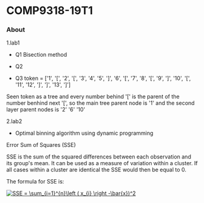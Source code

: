 # COMP9318-19T1
### About

1.lab1

* Q1 Bisection method

* Q2 

* Q3 token = ['1', '[', '2', '[', '3', '4', '5', ']', '6', '[', '7', '8', '[', '9', ']', '10', '[', '11', '12', ']', ']', '13', ']']

Seen token as a tree and every number behind '[' is the parent of the number benhind next '[', so the main tree parent node is '1' and the second layer parent nodes is '2' '6' '10'

2.lab2
* Optimal binning algorithm using dynamic programming

Error Sum of Squares (SSE)

SSE is the sum of the squared differences between each observation and its group's mean. It can be used as a measure of variation within a cluster. If all cases within a cluster are identical the SSE would then be equal to 0.

The formula for SSE is:

<a href="https://www.codecogs.com/eqnedit.php?latex=SSE&space;=&space;\sum_{i=1}^{n}\left&space;(&space;x_{i}&space;\right&space;-\bar{x})^2" target="_blank"><img src="https://latex.codecogs.com/gif.latex?SSE&space;=&space;\sum_{i=1}^{n}\left&space;(&space;x_{i}&space;\right&space;-\bar{x})^2" title="SSE = \sum_{i=1}^{n}\left ( x_{i} \right -\bar{x})^2" /></a>

 
